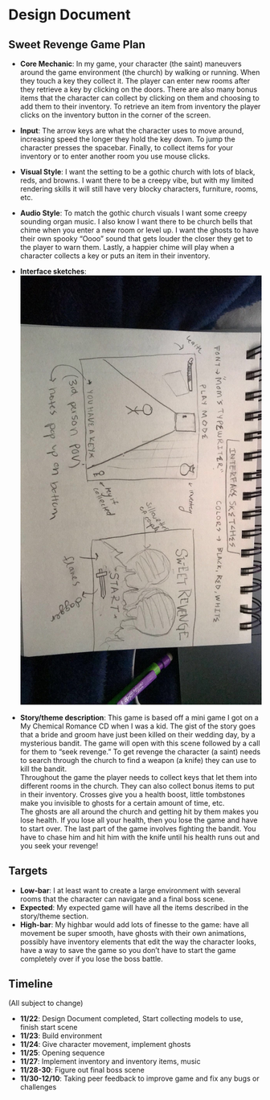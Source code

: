 # Design Document

## Sweet Revenge Game Plan 
* **Core Mechanic**: In my game, your character (the saint) maneuvers around the game environment (the church) by walking or running. When they touch a key they collect it. The player can enter new rooms after they retrieve a key by clicking on the doors. There are also many bonus items that the character can collect by clicking on them and choosing to add them to their inventory. To retrieve an item from inventory the player clicks on the inventory button in the corner of the screen.  
* **Input**: The arrow keys are what the character uses to move around, increasing speed the longer they hold the key down. To jump the character presses the spacebar. Finally, to collect items for your inventory or to enter another room you use mouse clicks.  
* **Visual Style**: I want the setting to be a gothic church with lots of black, reds, and browns. I want there to be a creepy vibe, but with my limited rendering skills it will still have very blocky characters, furniture, rooms, etc.  
* **Audio Style**: To match the gothic church visuals I want some creepy sounding organ music. I also know I want there to be church bells that chime when you enter a new room or level up. I want the ghosts to have their own spooky “Oooo” sound that gets louder the closer they get to the player to warn them. Lastly, a happier chime will play when a character collects a key or puts an item in their inventory. 
* **Interface sketches**:
![sketch](https://github.com/marenfrank/csc470-fall2020/blob/master/exercises/final/Image/sketch.JPG)

* **Story/theme description**: This game is based off a mini game I got on a My Chemical Romance CD when I was a kid. The gist of the story goes that a bride and groom have just been killed on their wedding day, by a mysterious bandit. The game will open with this scene followed by a call for them to “seek revenge.” To get revenge the character (a saint) needs to search through the church to find a weapon (a knife) they can use to kill the bandit.  
Throughout the game the player needs to collect keys that let them into different rooms in the church. They can also collect bonus items to put in their inventory. Crosses give you a health boost, little tombstones make you invisible to ghosts for a certain amount of time, etc.   
The ghosts are all around the church and getting hit by them makes you lose health. If you lose all your health, then you lose the game and have to start over. 
The last part of the game involves fighting the bandit. You have to chase him and hit him with the knife until his health runs out and you seek your revenge!  
## Targets
* **Low-bar**: I at least want to create a large environment with several rooms that the character can navigate and a final boss scene.
* **Expected**: My expected game will have all the items described in the story/theme section. 
* **High-bar**: My highbar would add lots of finesse to the game: have all movement be super smooth, have ghosts with their own animations, possibly have inventory elements that edit the way the character looks, have a way to save the game so you don’t have to start the game completely over if you lose the boss battle.  

## Timeline 
(All subject to change) 
* **11/22**: Design Document completed, Start collecting models to use, finish start scene 
* **11/23**: Build environment 
* **11/24**: Give character movement, implement ghosts
* **11/25**: Opening sequence
* **11/27**: Implement inventory and inventory items, music  
* **11/28-30**: Figure out final boss scene
* **11/30-12/10**: Taking peer feedback to improve game and fix any bugs or challenges 


